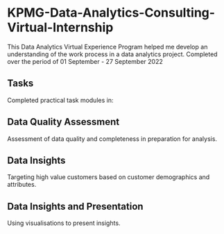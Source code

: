 # KPMG-Data-Analytics-Consulting-Virtual-Internship

This Data Analytics Virtual Experience Program helped me develop an understanding of the work process in a data analytics project.
Completed over the period of 01 September - 27 September 2022
## Tasks
Completed practical task modules in:
## Data Quality Assessment
Assessment of data quality and completeness in preparation for analysis.

## Data Insights
Targeting high value customers based on customer demographics and attributes.

## Data Insights and Presentation
Using visualisations to present insights.
